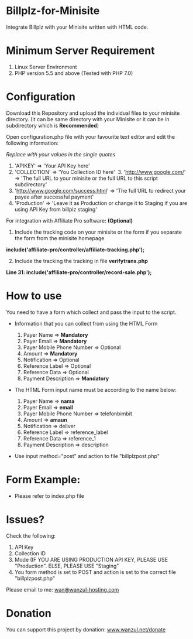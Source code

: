 # Billplz-for-Minisite

Integrate Billplz with your Minisite written with HTML code. 

# Minimum Server Requirement

1. Linux Server Environment
2. PHP version 5.5 and above (Tested with PHP 7.0)

# Configuration

Download this Repository and upload the individual files to your minisite directory. (It can be same directory with your Minisite or it can be in subdirectory which is **Recommended**)

Open configuration.php file with your favourite text editor and edit the following information:

*Replace with your values in the single quotes*

  1. 'APIKEY' => 'Your API Key here'
  2. 'COLLECTION' => 'You Collection ID here'
  3. 'http://www.google.com/' => 'The full URL to your minisite or the full URL to this script subdirectory'
  4. 'http://www.google.com/success.html' => 'The full URL to redirect your payee after successful payment'
  5. 'Production' => 'Leave it as Production or change it to Staging if you are using API Key from billplz staging'

For integration with Affiliate Pro software: **(Optional)**

  1. Include the tracking code on your minisite or the form if you separate the form from the minisite homepage
  
  **include('affiliate-pro/controller/affiliate-tracking.php');**
  
  2. Include the tracking the tracking in file **verifytrans.php**
  
  **Line 31: include('affiliate-pro/controller/record-sale.php');**

# How to use

You need to have a form which collect and pass the input to the script.

- Information that you can collect from using the HTML Form

  1. Payer Name => **Mandatory**
  2. Payer Email => **Mandatory**
  3. Payer Mobile Phone Number => Optional
  4. Amount => **Mandatory**
  5. Notification => Optional
  6. Reference Label => Optional
  7. Reference Data => Optional
  8. Payment Description => **Mandatory**
  
- The HTML Form input name must be according to the name below:

  1. Payer Name => **nama**
  2. Payer Email => **email**
  3. Payer Mobile Phone Number => telefonbimbit 
  4. Amount => **amaun**
  5. Notification => deliver
  6. Reference Label => reference_label
  7. Reference Data => reference_1
  8. Payment Description => description
  
- Use input method="post" and action to file "billplzpost.php"

# Form Example:

- Please refer to index.php file

# Issues?

Check the following:
  1. API Key
  2. Collection ID
  3. Mode (IF YOU ARE USING PRODUCTION API KEY, PLEASE USE "Production". ELSE, PLEASE USE "Staging"
  4. You form method is set to POST and action is set to the correct file "billplzpost.php"
 
 Please email to me: wan@wanzul-hosting.com
 
 # Donation
 
 You can support this project by donation: www.wanzul.net/donate
